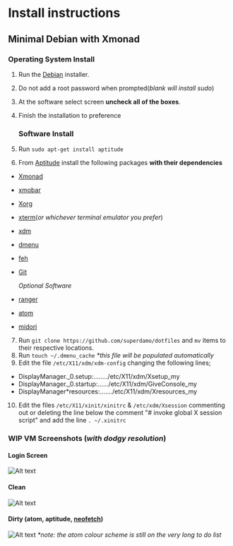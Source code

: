 Install instructions
===============
Minimal Debian with Xmonad
--------------------------------------------

### Operating System Install

1. Run the [Debian](https://www.debian.org/) installer.
2. Do not add a root password when prompted(_blank will install sudo_)
3. At the software select screen **uncheck all of the boxes**.
4. Finish the installation to preference

   ### Software Install
5. Run `sudo apt-get install aptitude`
6. From [Aptitude](https://wiki.debian.org/Aptitude) install the following packages **with their dependencies**
  * [Xmonad](http://xmonad.org/)
  * [xmobar](http://projects.haskell.org/xmobar/)
  * [Xorg](https://wiki.debian.org/Xorg)
  * [xterm](https://packages.debian.org/jessie/xterm)(_or whichever terminal emulator you prefer_)
  * [xdm](https://wiki.debian.org/XDM)
  * [dmenu](http://tools.suckless.org/dmenu/)
  * [feh](http://feh.finalrewind.org/)
  * [Git](https://packages.debian.org/jessie/git)

    _Optional Software_
  * [ranger](http://ranger.nongnu.org/)
  * [atom](https://atom.io/)
  * [midori](http://midori-browser.org/)
7. Run `git clone https://github.com/superdamo/dotfiles` and `mv` items to their respective locations.
8. Run `touch ~/.dmenu_cache` _*this file will be populated automatically_
9. Edit the file `/etc/X11/xdm/xdm-config` changing the following lines;
  * DisplayManager._0.setup:......../etc/X11/xdm/Xsetup_my
  * DisplayManager._0.startup:....../etc/X11/xdm/GiveConsole_my
  * DisplayManager*resources:......./etc/X11/xdm/Xresources_my
10. Edit the files `/etc/X11/xinit/xinitrc` & `/etc/xdm/Xsession` commenting out or deleting the line below the comment "# invoke global X session script" and add the line `. ~/.xinitrc`

### WIP VM Screenshots (_with dodgy resolution_)

#### Login Screen
![Alt text](https://tknk.io/Cnfb)

#### Clean
![Alt text](https://tknk.io/qAqj)

#### Dirty (atom, aptitude, [neofetch](https://github.com/dylanaraps/neofetch))
![Alt text](https://tknk.io/zF6X)
_*note: the  atom colour scheme is still on the very long to do list_
